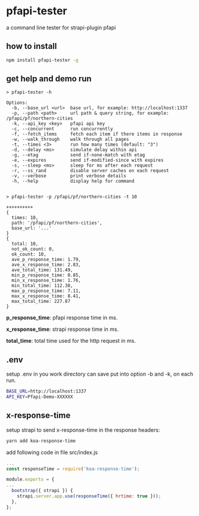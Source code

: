 # pfapi-tester

a command line tester for strapi-plugin pfapi

## how to install

```bash
npm install pfapi-tester -g
```

## get help and demo run

```
> pfapi-tester -h

Options:
  -b, --base_url <url>  base url, for example: http://localhost:1337
  -p, --path <path>     url path & query string, for example: /pfapi/pf/northern-cities
  -k, --api_key <key>   pfapi api key
  -c, --concurrent      run concurrently
  -f, --fetch_items     fetch each item if there items in response
  -w, --walk_through    walk through all pages
  -t, --times <3>       run how many times (default: "3")
  -d, --delay <ms>      simulate delay within api
  -g, --etag            send if-none-match with etag
  -e, --expires         send if-modified-since with expires
  -s, --sleep <ms>      sleep for ms after each request
  -r, --ss_rand         disable server caches on each request
  -v, --verbose         print verbose details
  -h, --help            display help for command


> pfapi-tester -p /pfapi/pf/northern-cities -t 10

++++++++++
{
  times: 10,
  path: '/pfapi/pf/northern-cities',
  base_url: '...'
}
{
  total: 10,
  not_ok_count: 0,
  ok_count: 10,
  ave_p_response_time: 1.79,
  ave_x_response_time: 2.83,
  ave_total_time: 131.49,
  min_p_response_time: 0.85,
  min_x_response_time: 1.76,
  min_total_time: 112.38,
  max_p_response_time: 7.11,
  max_x_response_time: 8.41,
  max_total_time: 227.87
}
```

**p_response_time**: pfapi response time in ms.

**x_response_time**: strapi response time in ms. 

**total_time**: total time used for the http request in ms.

## .env

setup .env in you work directory can save put into option -b and -k, on each run.

```bash
BASE_URL=http://localhost:1337
API_KEY=Pfapi-Demo-XXXXXX
```

## x-response-time

setup strapi to send x-response-time in the response headers:

```bash
yarn add koa-response-time
```

add following code in file src/index.js

```javascript
...
const responseTime = require('koa-response-time');

module.exports = {
...
  bootstrap({ strapi }) {
    strapi.server.app.use(responseTime({ hrtime: true }));
  },
};
```
